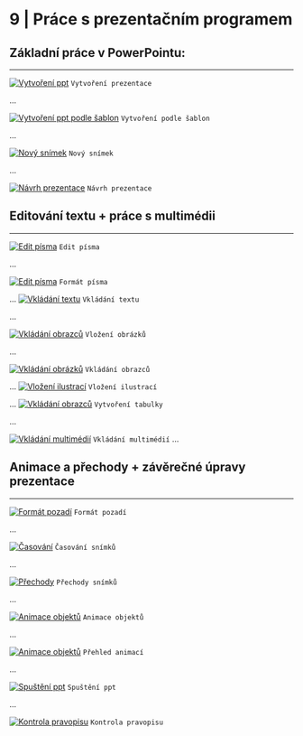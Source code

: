 # 9 | Práce s prezentačním programem

## Základní práce v PowerPointu:
---

[![Vytvoření ppt](https://webadmin.endora.cz/user/filemanager/download/matura.jednoduse.cz/web/pictures/PVY_okruhy/9_prezentacni-program?file=%2Fmatura.jednoduse.cz%2Fweb%2Fpictures%2FPVY_okruhy%2F9_prezentacni-program%2F9_1_vytvoreni.PNG)]()
`Vytvoření prezentace`

...

[![Vytvoření ppt podle šablon](https://webadmin.endora.cz/user/filemanager/download/matura.jednoduse.cz/web/pictures/PVY_okruhy/9_prezentacni-program?file=%2Fmatura.jednoduse.cz%2Fweb%2Fpictures%2FPVY_okruhy%2F9_prezentacni-program%2F9_2_podle-sablony.PNG)]()
`Vytvoření podle šablon`

...

[![Nový snímek](https://webadmin.endora.cz/user/filemanager/download/matura.jednoduse.cz/web/pictures/PVY_okruhy/9_prezentacni-program?file=%2Fmatura.jednoduse.cz%2Fweb%2Fpictures%2FPVY_okruhy%2F9_prezentacni-program%2F9_6_novy-snimek.PNG)]()
`Nový snímek`

...

[![Návrh prezentace](https://webadmin.endora.cz/user/filemanager/download/matura.jednoduse.cz/web/pictures/PVY_okruhy/9_prezentacni-program?file=%2Fmatura.jednoduse.cz%2Fweb%2Fpictures%2FPVY_okruhy%2F9_prezentacni-program%2F9_12_navrh.PNG)]()
`Návrh prezentace`

## Editování textu + práce s multimédii
---

[![Edit písma](https://webadmin.endora.cz/user/filemanager/download/matura.jednoduse.cz/web/pictures/PVY_okruhy/9_prezentacni-program?file=%2Fmatura.jednoduse.cz%2Fweb%2Fpictures%2FPVY_okruhy%2F9_prezentacni-program%2F9_3_edit-pisma.PNG)]()
`Edit písma`

...

[![Edit písma](https://webadmin.endora.cz/user/filemanager/download/matura.jednoduse.cz/web/pictures/PVY_okruhy/9_prezentacni-program?file=%2Fmatura.jednoduse.cz%2Fweb%2Fpictures%2FPVY_okruhy%2F9_prezentacni-program%2F9_4_formatovaniPNG.PNG)]()
`Formát písma`

...
[![Vkládání textu](https://webadmin.endora.cz/user/filemanager/download/matura.jednoduse.cz/web/pictures/PVY_okruhy/9_prezentacni-program?file=%2Fmatura.jednoduse.cz%2Fweb%2Fpictures%2FPVY_okruhy%2F9_prezentacni-program%2F9_10_vkladani-textu.PNG)]()
`Vkládání textu`

...

[![Vkládání obrazců](https://webadmin.endora.cz/user/filemanager/download/matura.jednoduse.cz/web/pictures/PVY_okruhy/9_prezentacni-program?file=%2Fmatura.jednoduse.cz%2Fweb%2Fpictures%2FPVY_okruhy%2F9_prezentacni-program%2F9_8_vlozeni-obrazku.PNG)]()
`Vložení obrázků`

...

[![Vkládání obrázků](https://webadmin.endora.cz/user/filemanager/download/matura.jednoduse.cz/web/pictures/PVY_okruhy/9_prezentacni-program?file=%2Fmatura.jednoduse.cz%2Fweb%2Fpictures%2FPVY_okruhy%2F9_prezentacni-program%2F9_5_obrazce.PNG)]()
`Vkládání obrazců`

...
[![Vložení ilustrací](https://webadmin.endora.cz/user/filemanager/download/matura.jednoduse.cz/web/pictures/PVY_okruhy/9_prezentacni-program?file=%2Fmatura.jednoduse.cz%2Fweb%2Fpictures%2FPVY_okruhy%2F9_prezentacni-program%2F9_9_vlozeni-ilustraci.PNG)]()
`Vložení ilustrací`

...
[![Vkládání obrazců](https://webadmin.endora.cz/user/filemanager/download/matura.jednoduse.cz/web/pictures/PVY_okruhy/9_prezentacni-program?file=%2Fmatura.jednoduse.cz%2Fweb%2Fpictures%2FPVY_okruhy%2F9_prezentacni-program%2F9_7_vytvoreni-tabulky.PNG)]()
`Vytvoření tabulky`

...

[![Vkládání multimédií](https://webadmin.endora.cz/user/filemanager/download/matura.jednoduse.cz/web/pictures/PVY_okruhy/9_prezentacni-program?file=%2Fmatura.jednoduse.cz%2Fweb%2Fpictures%2FPVY_okruhy%2F9_prezentacni-program%2F9_11_multimedia.PNG)]()
`Vkládání multimédií`
...

## Animace a přechody + závěrečné úpravy prezentace
---

[![Formát pozadí](https://webadmin.endora.cz/user/filemanager/download/matura.jednoduse.cz/web/pictures/PVY_okruhy/9_prezentacni-program?file=%2Fmatura.jednoduse.cz%2Fweb%2Fpictures%2FPVY_okruhy%2F9_prezentacni-program%2F9_13_format-pozadi.PNG)]()
`Formát pozadí`

...

[![Časování](https://webadmin.endora.cz/user/filemanager/download/matura.jednoduse.cz/web/pictures/PVY_okruhy/9_prezentacni-program?file=%2Fmatura.jednoduse.cz%2Fweb%2Fpictures%2FPVY_okruhy%2F9_prezentacni-program%2F9_15_casovani.PNG)]()
`Časování snímků`

...

[![Přechody](https://webadmin.endora.cz/user/filemanager/download/matura.jednoduse.cz/web/pictures/PVY_okruhy/9_prezentacni-program?file=%2Fmatura.jednoduse.cz%2Fweb%2Fpictures%2FPVY_okruhy%2F9_prezentacni-program%2F9_14_prechody.PNG)]()
`Přechody snímků`

...

[![Animace objektů](https://webadmin.endora.cz/user/filemanager/download/matura.jednoduse.cz/web/pictures/PVY_okruhy/9_prezentacni-program?file=%2Fmatura.jednoduse.cz%2Fweb%2Fpictures%2FPVY_okruhy%2F9_prezentacni-program%2F9_16_animace.PNG)]()
`Animace objektů`

...

[![Animace objektů](https://webadmin.endora.cz/user/filemanager/download/matura.jednoduse.cz/web/pictures/PVY_okruhy/9_prezentacni-program?file=%2Fmatura.jednoduse.cz%2Fweb%2Fpictures%2FPVY_okruhy%2F9_prezentacni-program%2F9_17_prehled_animaci.PNG)]()
`Přehled animací`

...

[![Spuštění ppt](https://webadmin.endora.cz/user/filemanager/download/matura.jednoduse.cz/web/pictures/PVY_okruhy/9_prezentacni-program?file=%2Fmatura.jednoduse.cz%2Fweb%2Fpictures%2FPVY_okruhy%2F9_prezentacni-program%2F9_18_spusteni-ppt.PNG)]()
`Spuštění ppt`

...

[![Kontrola pravopisu](https://webadmin.endora.cz/user/filemanager/download/matura.jednoduse.cz/web/pictures/PVY_okruhy/9_prezentacni-program?file=%2Fmatura.jednoduse.cz%2Fweb%2Fpictures%2FPVY_okruhy%2F9_prezentacni-program%2F9_19_kontrola-pravopisu.PNG)]()
`Kontrola pravopisu`

